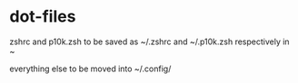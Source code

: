 # dot-files

zshrc and p10k.zsh to be saved as ~/.zshrc and ~/.p10k.zsh respectively in ~

everything else to be moved into ~/.config/
